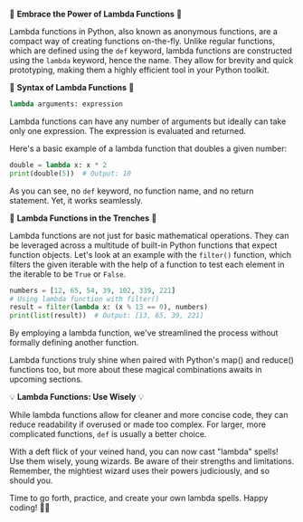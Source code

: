 🐍 **Embrace the Power of Lambda Functions** 🐍

Lambda functions in Python, also known as anonymous functions, are a compact way of creating functions on-the-fly. Unlike regular functions, which are defined using the `def` keyword, lambda functions are constructed using the `lambda` keyword, hence the name. They allow for brevity and quick prototyping, making them a highly efficient tool in your Python toolkit.

📝 **Syntax of Lambda Functions** 📝
```python
lambda arguments: expression
```
Lambda functions can have any number of arguments but ideally can take only one expression. The expression is evaluated and returned. 

Here's a basic example of a lambda function that doubles a given number:

```python
double = lambda x: x * 2
print(double(5))  # Output: 10
```
As you can see, no `def` keyword, no function name, and no return statement. Yet, it works seamlessly.

🔄 **Lambda Functions in the Trenches** 🔄

Lambda functions are not just for basic mathematical operations. They can be leveraged across a multitude of built-in Python functions that expect function objects. Let's look at an example with the `filter()` function, which filters the given iterable with the help of a function to test each element in the iterable to be `True` or `False`.

```python
numbers = [12, 65, 54, 39, 102, 339, 221]
# Using lambda function with filter()
result = filter(lambda x: (x % 13 == 0), numbers)
print(list(result))  # Output: [13, 65, 39, 221]
```
By employing a lambda function, we've streamlined the process without formally defining another function.

Lambda functions truly shine when paired with Python's map() and reduce() functions too, but more about these magical combinations awaits in upcoming sections. 

💡 **Lambda Functions: Use Wisely** 💡

While lambda functions allow for cleaner and more concise code, they can reduce readability if overused or made too complex. For larger, more complicated functions, `def` is usually a better choice. 

With a deft flick of your veined hand, you can now cast "lambda" spells! Use them wisely, young wizards. Be aware of their strengths and limitations. Remember, the mightiest wizard uses their powers judiciously, and so should you.

Time to go forth, practice, and create your own lambda spells.
Happy coding! 🚀✨